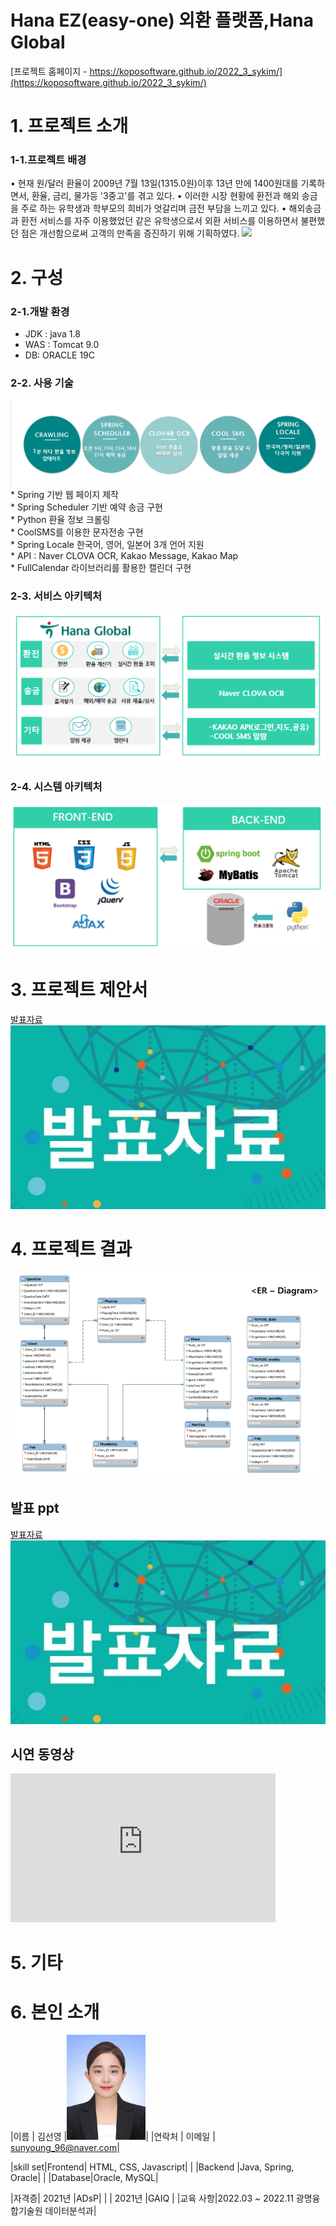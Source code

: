 # Hana EZ(easy-one) 외환 플랫폼,Hana Global
[프로젝트 홈페이지 - https://koposoftware.github.io/2022_3_sykim/](https://koposoftware.github.io/2022_3_sykim/)
# 1. 프로젝트 소개
### 1-1.프로젝트 배경
• 현재 원/달러 환율이 2009년 7월 13일(1315.0원)이후 13년 만에  1400원대를 기록하면서, 환율, 금리, 물가등 '3중고'를 겪고 있다.
• 이러한 시장 현황에 환전과 해외 송금을 주로 하는 유학생과 학부모의 희비가 엇갈리며 금전 부담을 느끼고 있다.
• 해외송금과 환전 서비스를 자주 이용했었던 같은 유학생으로서 외환 서비스를 이용하면서 불편했던 점은 개선함으로써 고객의 만족을 증진하기 위해 기획하였다.
<img src="img/back.png"/>

# 2. 구성
### 2-1.개발 환경
* JDK : java 1.8
* WAS : Tomcat 9.0
* DB: ORACLE 19C

### 2-2. 사용 기술
<img src="/img/사용기술.png"/>
* Spring 기반 웹 페이지 제작 <br>
* Spring Scheduler 기반 예약 송금 구현<br>
* Python 환율 정보 크롤링<br>
* CoolSMS를 이용한 문자전송 구현<br>
* Spring Locale 한국어, 영어, 일본어 3개 언어 지원<br>
* API : Naver CLOVA OCR, Kakao Message, Kakao Map<br>
* FullCalendar 라이브러리를 활용한 캘린더 구현<br>


### 2-3. 서비스 아키텍처
<img src="img/서비스아키텍처.png"/>

### 2-4. 시스템 아키텍처
<img src="img/시스템아키텍처.png"/>

# 3. 프로젝트 제안서
[발표자료<img src="ppt.jpg"/>](/project.pptx)<br>


# 4. 프로젝트 결과
   <img src="erd.JPG"/><br>
   
## 발표 ppt 
[발표자료<img src="ppt.jpg"/>](/project.pptx)<br>

## 시연 동영상 

<iframe width="424" height="238" src="https://www.youtube.com/embed/reOGfxYJre0" title="YouTube video player" frameborder="0" allow="accelerometer; autoplay; clipboard-write; encrypted-media; gyroscope; picture-in-picture" allowfullscreen></iframe>

# 5. 기타

# 6. 본인 소개
|이름   |  김선영 |<img src="/img/김선영이력서사진.jpg" style="width:25%"/>|
|연락처 | 이메일  | sunyoung_96@naver.com|

|skill set|Frontend| HTML, CSS, Javascript|
| |Backend |Java, Spring, Oracle|
| |Database|Oracle, MySQL|

|자격증| 2021년 |ADsP|
| | 2021년 |GAIQ |
|교육 사항|2022.03 ~ 2022.11 광명융합기술원 데이터분석과|

